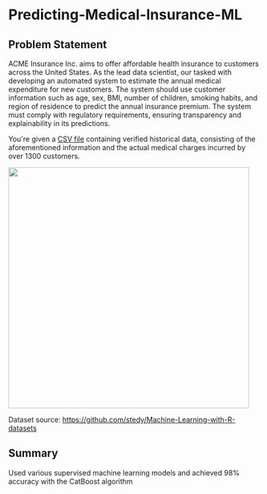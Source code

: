 # Predicting-Medical-Insurance-ML

## Problem Statement

ACME Insurance Inc. aims to offer affordable health insurance to customers across the United States. As the lead data scientist, our tasked with developing an automated system to estimate the annual medical expenditure for new customers. The system should use customer information such as age, sex, BMI, number of children, smoking habits, and region of residence to predict the annual insurance premium. The system must comply with regulatory requirements, ensuring transparency and explainability in its predictions.

You're given a [CSV file](https://raw.githubusercontent.com/JovianML/opendatasets/master/data/medical-charges.csv) containing verified historical data, consisting of the aforementioned information and the actual medical charges incurred by over 1300 customers.

<img src="https://i.imgur.com/87Uw0aG.png" width="480">

Dataset source: https://github.com/stedy/Machine-Learning-with-R-datasets

## Summary
Used various supervised machine learning models and achieved 98% accuracy with the CatBoost algorithm
